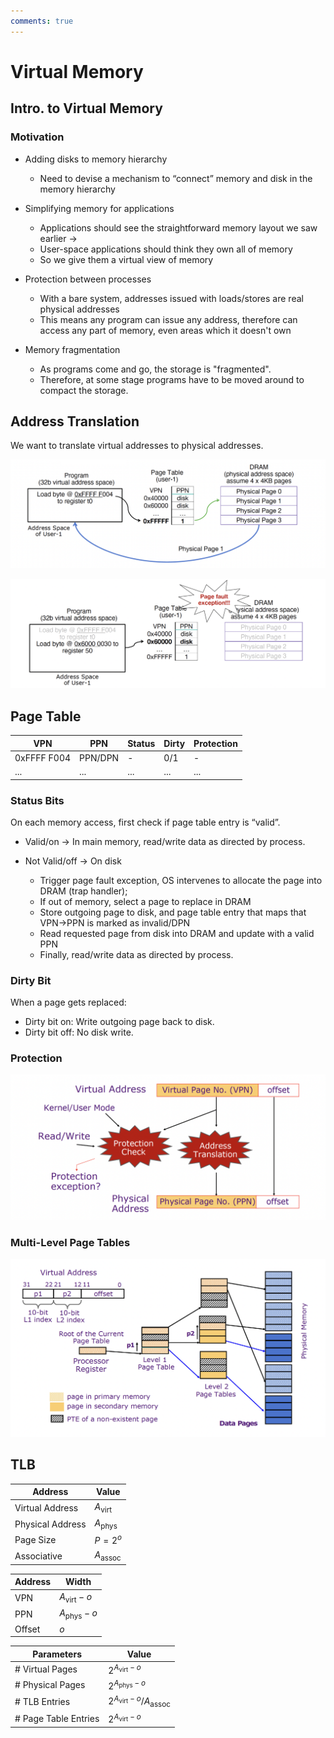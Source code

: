 ```yaml
---
comments: true
---
```


# Virtual Memory

## Intro. to Virtual Memory

### Motivation

- Adding disks to memory hierarchy
	- Need to devise a mechanism to “connect” memory and disk in the memory hierarchy

- Simplifying memory for applications
	- Applications should see the straightforward memory layout we saw earlier ->
	- User-space applications should think they own all of memory
	- So we give them a virtual view of memory

- Protection between processes
	- With a bare system, addresses issued with loads/stores are real physical addresses
	- This means any program can issue any address, therefore can access any part of memory, even areas which it doesn't own

- Memory fragmentation
	- As programs come and go, the storage is "fragmented".
	- Therefore, at some stage programs have to be moved around to compact the storage.

## Address Translation

We want to translate virtual addresses to physical addresses.

![](img/page-hit.png)

![](img/page-fault.png)


## Page Table

| VPN | PPN | Status | Dirty | Protection |
|--|--|--|--|--|
| 0xFFFF F004 | PPN/DPN | - | 0/1 | - |
| ... | ... | ... | ... | ... |

### Status Bits

On each memory access, first check if page table entry is “valid”.

- Valid/on → In main memory, read/write data as directed by process.

- Not Valid/off → On disk

	- Trigger page fault exception, OS intervenes to allocate the page into DRAM (trap handler);
	- If out of memory, select a page to replace in DRAM
	- Store outgoing page to disk, and page table entry that maps that VPN->PPN is marked as invalid/DPN
	- Read requested page from disk into DRAM and update with a valid PPN
	- Finally, read/write data as directed by process.

### Dirty Bit

When a page gets replaced:
- Dirty bit on: Write outgoing page back to disk.
- Dirty bit off: No disk write.

### Protection

![](img/protection.png)

### Multi-Level Page Tables

![](img/multi-level-pt.png)

## TLB

| Address | Value |
|--|--|
| Virtual Address | $A_{\text{virt}}$ |
| Physical Address | $A_{\text{phys}}$ |
| Page Size | $P = 2^{o}$ |
| Associative | $A_{\text{assoc}}$ |

| Address | Width |
|--|--|
| VPN | $A_{\text{virt}} - o$ |
| PPN | $A_{\text{phys}} - o$ |
| Offset | $o$ |

| Parameters | Value |
| -- | -- |
| # Virtual Pages | $2^{A_{\text{virt}} - o}$ |
| # Physical Pages | $2^{A_{\text{phys}} - o}$ |
| # TLB Entries | $2^{A_{\text{virt}} - o} / A_{\text{assoc}}$ |
| # Page Table Entries | $2^{A_{\text{virt}} - o}$ |

